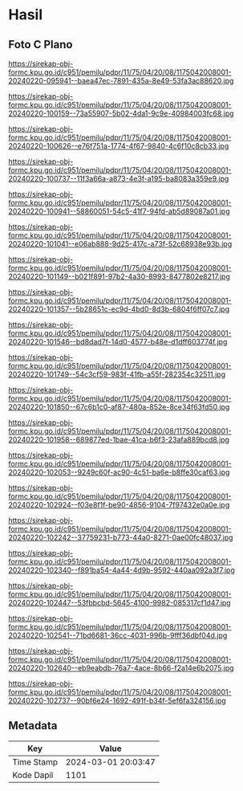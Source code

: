 # Hasil

## Foto C Plano

https://sirekap-obj-formc.kpu.go.id/c951/pemilu/pdpr/11/75/04/20/08/1175042008001-20240220-095941--baea47ec-7891-435a-8e49-53fa3ac88620.jpg

https://sirekap-obj-formc.kpu.go.id/c951/pemilu/pdpr/11/75/04/20/08/1175042008001-20240220-100159--73a55907-5b02-4da1-9c9e-40984003fc68.jpg

https://sirekap-obj-formc.kpu.go.id/c951/pemilu/pdpr/11/75/04/20/08/1175042008001-20240220-100626--e76f751a-1774-4f67-9840-4c6f10c8cb33.jpg

https://sirekap-obj-formc.kpu.go.id/c951/pemilu/pdpr/11/75/04/20/08/1175042008001-20240220-100737--11f3a66a-a873-4e3f-a195-ba8083a359e9.jpg

https://sirekap-obj-formc.kpu.go.id/c951/pemilu/pdpr/11/75/04/20/08/1175042008001-20240220-100941--58860051-54c5-41f7-94fd-ab5d89087a01.jpg

https://sirekap-obj-formc.kpu.go.id/c951/pemilu/pdpr/11/75/04/20/08/1175042008001-20240220-101041--e06ab888-9d25-417c-a73f-52c68938e93b.jpg

https://sirekap-obj-formc.kpu.go.id/c951/pemilu/pdpr/11/75/04/20/08/1175042008001-20240220-101149--b021f891-97b2-4a30-8993-8477802e8217.jpg

https://sirekap-obj-formc.kpu.go.id/c951/pemilu/pdpr/11/75/04/20/08/1175042008001-20240220-101357--5b28651c-ec9d-4bd0-8d3b-6804f6ff07c7.jpg

https://sirekap-obj-formc.kpu.go.id/c951/pemilu/pdpr/11/75/04/20/08/1175042008001-20240220-101546--bd8dad7f-14d0-4577-b48e-d1dff603774f.jpg

https://sirekap-obj-formc.kpu.go.id/c951/pemilu/pdpr/11/75/04/20/08/1175042008001-20240220-101749--54c3cf59-983f-41fb-a55f-282354c32511.jpg

https://sirekap-obj-formc.kpu.go.id/c951/pemilu/pdpr/11/75/04/20/08/1175042008001-20240220-101850--67c6b1c0-af87-480a-852e-8ce34f63fd50.jpg

https://sirekap-obj-formc.kpu.go.id/c951/pemilu/pdpr/11/75/04/20/08/1175042008001-20240220-101958--689877ed-1bae-41ca-b6f3-23afa889bcd8.jpg

https://sirekap-obj-formc.kpu.go.id/c951/pemilu/pdpr/11/75/04/20/08/1175042008001-20240220-102053--9249c60f-ac90-4c51-ba6e-b8ffe30caf63.jpg

https://sirekap-obj-formc.kpu.go.id/c951/pemilu/pdpr/11/75/04/20/08/1175042008001-20240220-102924--f03e8f1f-be90-4856-9104-7f97432e0a0e.jpg

https://sirekap-obj-formc.kpu.go.id/c951/pemilu/pdpr/11/75/04/20/08/1175042008001-20240220-102242--37759231-b773-44a0-8271-0ae00fc48037.jpg

https://sirekap-obj-formc.kpu.go.id/c951/pemilu/pdpr/11/75/04/20/08/1175042008001-20240220-102340--f891ba54-4a44-4d9b-9592-440aa092a3f7.jpg

https://sirekap-obj-formc.kpu.go.id/c951/pemilu/pdpr/11/75/04/20/08/1175042008001-20240220-102447--53fbbcbd-5645-4100-9982-085317cf1d47.jpg

https://sirekap-obj-formc.kpu.go.id/c951/pemilu/pdpr/11/75/04/20/08/1175042008001-20240220-102541--71bd6681-36cc-4031-996b-9fff36dbf04d.jpg

https://sirekap-obj-formc.kpu.go.id/c951/pemilu/pdpr/11/75/04/20/08/1175042008001-20240220-102640--eb9eabdb-76a7-4ace-8b66-f2a14e6b2075.jpg

https://sirekap-obj-formc.kpu.go.id/c951/pemilu/pdpr/11/75/04/20/08/1175042008001-20240220-102737--90bf6e24-1692-491f-b34f-5ef6fa324156.jpg


## Metadata

| Key        | Value               |
| ---------- | ------------------- |
| Time Stamp | 2024-03-01 20:03:47 |
| Kode Dapil | 1101                |



